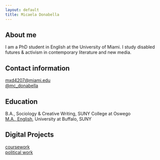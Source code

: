 ```yaml
---
layout: default
title: Micaela Donabella
---
```


## About me 
I am a PhD student in English at the University of Miami. I study disabled futures & activism in contemporary literature and new media.

## Contact information
[mxd4207@miami.edu](mailto:mxd4207@miami.edu)
<br>[@mc_donabella](https://mobile.twitter.com/mc_donabella)

## Education 

B.A., Sociology & Creative Writing, SUNY College at Oswego
<br>[M.A., English](https://www.proquest.com/docview/2384868038?pq-origsite=gscholar&fromopenview=true), University at Buffalo, SUNY

## Digital Projects 

[coursework](https://mdonabella.github.io)
<br>[political work](https://www.grovedems.org)

